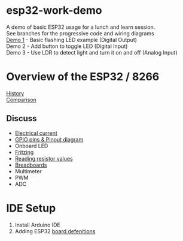 # esp32-work-demo
A demo of basic ESP32 usage for a lunch and learn session.  
See branches for the progressive code and wiring diagrams  
[Demo 1](/tree/demo1) - Basic flashing LED example (Digital Output)  
Demo 2 - Add button to toggle LED (Digital Input)  
Demo 3 - Use LDR to detect light and turn it on and off (Analog Input)  

# Overview of the ESP32 / 8266
[History](https://en.wikipedia.org/wiki/ESP8266)  
[Comparison](https://makeradvisor.com/esp32-vs-esp8266/)  

## Discuss  
* [Electrical current](https://dronesrate.com/wp-content/uploads/2018/06/Drone-Infographics-ELECTRICITY-A-visual-cheat-sheet-about-electrical-physics-containing-the-mo.jpg)
* [GPIO pins & Pinout diagram](https://components101.com/sites/default/files/component_pin/ESP32-Pinout.png)  
* Onboard LED
* [Fritzing](https://fritzing.org/home/)
* [Reading resistor values](https://www.arrow.com/en/research-and-events/articles/resistor-color-code)
* [Breadboards](https://www.sciencebuddies.org/Files/7326/6/breadboard-row-connections.png)
* Multimeter
* PWM
* ADC



# IDE Setup
1. Install Arduino IDE
2. Adding ESP32 [board defenitions](https://randomnerdtutorials.com/installing-the-esp32-board-in-arduino-ide-windows-instructions/)



